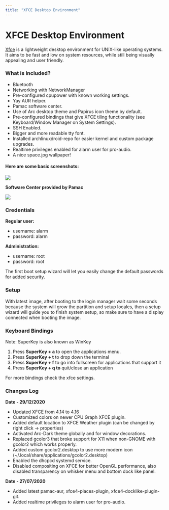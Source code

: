 ```yaml
---
title: "XFCE Desktop Environment"
---
```


# XFCE Desktop Environment

[Xfce](https://xfce.org) is a lightweight desktop environment for UNIX-like
operating systems. It aims to be fast and low on system resources, while still
being visually appealing and user friendly.

### What is Included?

* Bluetooth
* Networking with NetworkManager
* Pre-configured cpupower with known working settings.
* Yay AUR helper.
* Pamac software center.
* Use of Arc desktop theme and Papirus icon theme by default.
* Pre-configured bindings that give XFCE tiling functionality
  (see Keyboard/Window Manager on System Settings).
* SSH Enabled.
* Bigger and more readable tty font.
* Installed archlinuxdroid-repo for easier kernel and custom package upgrades.
* Realtime privileges enabled for alarm user for pro-audio.
* A nice space.jpg wallpaper!

#### Here are some basic screenshots:

<img class="img-fluid" src="{{ 'assets/img/xfce-ss01.png' | relative_url }}"/>

**Software Center provided by Pamac**

<img class="img-fluid" src="{{ 'assets/img/xfce-ss02.png' | relative_url }}"/>

### Credentials

**Regular user:**
* username: alarm
* password: alarm

**Administration:**
* username: root
* password: root

The first boot setup wizard will let you easily change the default passwords
for added security.

### Setup

With latest image, after booting to the login manager wait some seconds because
the system will grow the partition and setup locales, then a setup wizard will
guide you to finish system setup, so make sure to have a display connected
when booting the image.

### Keyboard Bindings

Note: SuperKey is also known as WinKey

1. Press **SuperKey + a** to open the applications menu.
2. Press **SuperKey + t** to drop down the terminal
3. Press **SuperKey + f** to go into fullscreen for applications that support it
4. Press **SuperKey + q to** quit/close an application

For more bindings check the xfce settings.

### Changes Log

**Date - 29/12/2020**
* Updated XFCE from 4.14 to 4.16
* Customized colors on newer CPU Graph XFCE plugin.
* Added default location to XFCE Weather plugin (can be changed by right
  click -> properties)
* Activated Arc-Dark theme globally and for window decorations.
* Replaced gcolor3 that broke support for X11 when non-GNOME with gcolor2
  which works properly.
* Added custom gcolor2.desktop to use more modern icon
  (~/.local/share/applications/gcolor2.desktop)
* Enabled the dhcpcd systemd service.
* Disabled compositing on XFCE for better OpenGL performance, also disabled
  transparency on whisker menu and bottom dock like panel.

**Date - 27/07/2020**
* Added latest pamac-aur, xfce4-places-plugin, xfce4-docklike-plugin-git.
* Added realtime privileges to alarm user for pro-audio.
